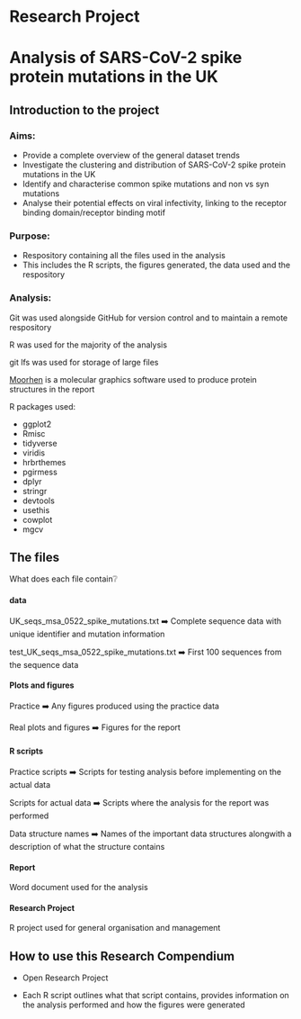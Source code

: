 # Research Project

# Analysis of SARS-CoV-2 spike protein mutations in the UK


## Introduction to the project
### Aims:

- Provide a complete overview of the general dataset trends
- Investigate the clustering and distribution of SARS-CoV-2 spike protein mutations in the UK
- Identify and characterise common spike mutations and non vs syn mutations
- Analyse their potential effects on viral infectivity, linking to the receptor binding domain/receptor binding motif


### Purpose:
- Respository containing all the files used in the analysis
- This includes the R scripts, the figures generated, the data used and the respository

### Analysis:
Git was used alongside GitHub for version control and to maintain a remote respository

R was used for the majority of the analysis

git lfs was used for storage of large files

[Moorhen](https://github.com/moorhen-coot/Moorhen) is a molecular graphics software used to produce protein structures in the report


R packages used:
- ggplot2
- Rmisc
- tidyverse
- viridis
- hrbrthemes
- pgirmess
- dplyr
- stringr
- devtools
- usethis
- cowplot
- mgcv




## The files

What does each file contain❔

#### **data**
UK_seqs_msa_0522_spike_mutations.txt ➡️ Complete sequence data with unique identifier and mutation information

test_UK_seqs_msa_0522_spike_mutations.txt ➡️ First 100 sequences from the sequence data

#### **Plots and figures**

Practice ➡️ Any figures produced using the practice data

Real plots and figures ➡️ Figures for the report

#### **R scripts**

Practice scripts ➡️ Scripts for testing analysis before implementing on the actual data

Scripts for actual data ➡️ Scripts where the analysis for the report was performed

Data structure names ➡️ Names of the important data structures alongwith a description of what the structure contains

#### **Report**

Word document used for the analysis

#### **Research Project**

R project used for general organisation and management


## How to use this Research Compendium

- Open Research Project

- Each R script outlines what that script contains, provides information on the analysis performed and how the figures were generated






